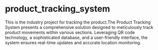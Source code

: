 # product_tracking_system
This is the  industry project for tracking the product.The Product Tracking System presents a comprehensive solution designed to meticulously track product movements within various sections. Leveraging QR code technology, a sophisticated database, and a user-friendly interface, the system ensures real-time updates and accurate location monitoring.
